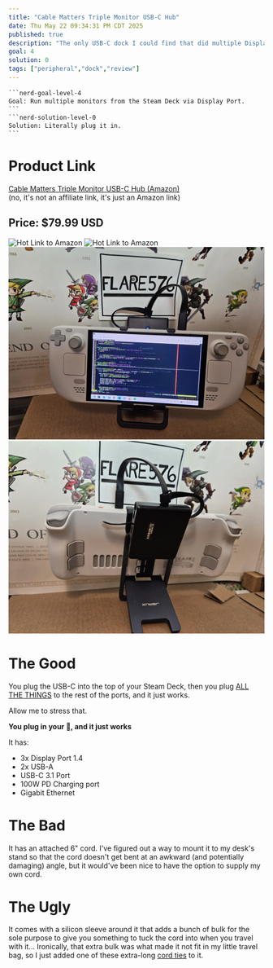 ```yaml
---
title: "Cable Matters Triple Monitor USB-C Hub"
date: Thu May 22 09:34:31 PM CDT 2025
published: true
description: "The only USB-C dock I could find that did multiple Display Port outputs, and it is AWESOME"
goal: 4
solution: 0
tags: ["peripheral","dock","review"]
---
```

````flare
```nerd-goal-level-4
Goal: Run multiple monitors from the Steam Deck via Display Port.
```
```nerd-solution-level-0
Solution: Literally plug it in.
```
````
# Product Link

[Cable Matters Triple Monitor USB-C Hub (Amazon)](https://www.amazon.com/dp/B086DXLF37?ref=ppx_yo2ov_dt_b_fed_asin_title)  
(no, it's not an affiliate link, it's just an Amazon link)

## Price: $79.99 USD

![Hot Link to Amazon](https://m.media-amazon.com/images/I/71RfmaaxaxL._AC_SL1500_.jpg)
![Hot Link to Amazon](https://m.media-amazon.com/images/I/717gW1rw3NL._AC_SL1500_.jpg)
![Action Shot](images/thumbnail/cable_matters_front.jpg)
![Action Shot](images/thumbnail/cable_matters_back.jpg)

# The Good

You plug the USB-C into the top of your Steam Deck, then you plug [ALL THE THINGS](https://hyperboleandahalf.blogspot.com/2010/06/this-is-why-ill-never-be-adult.html) to the rest of the ports, and it just works.

Allow me to stress that.

**You plug in your 💩, and it just works**

It has:

- 3x Display Port 1.4
- 2x USB-A
- USB-C 3.1 Port
- 100W PD Charging port
- Gigabit Ethernet

# The Bad

It has an attached 6" cord. I've figured out a way to mount it to my desk's stand so that the cord doesn't get bent at an awkward (and potentially damaging) angle, but it would've been nice to have the option to supply my own cord.

# The Ugly

It comes with a silicon sleeve around it that adds a bunch of bulk for the sole purpose to give you something to tuck the cord into when you travel with it... Ironically, that extra bulk was what made it not fit in my little travel bag, so I just added one of these extra-long [cord ties](https://www.amazon.com/dp/B08TTPX4KB?ref=ppx_yo2ov_dt_b_fed_asin_title&th=1) to it.
